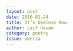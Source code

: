 ```yaml
---
layout: post 
date: 2016-01-24
title: It’s Useless Now
author: Leif Haven
category: poetry
issue: ameria
---
```

